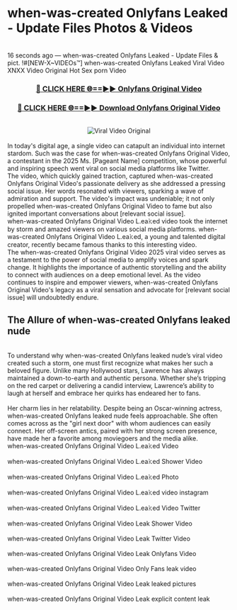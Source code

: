 # when-was-created Onlyfans Leaked - Update Files Photos & Videos 
<br>
16 seconds ago — when-was-created Onlyfans Leaked - Update Files & pict. !#[NEW-X~VIDEOs™] when-was-created Onlyfans Leaked Viral Video XNXX Video Original Hot Sex porn Video
<br>
<div align="center">
<h3><a href="http://freeplayer.one?title=when-was-created&ref=25OR" rel="nofollow">🔴 CLICK HERE 🌐==►► Onlyfans Original Video</a></h3>
<h3><a href="http://freeplayer.one?title=when-was-created&ref=25OR" rel="nofollow">🔴 CLICK HERE 🌐==►► Download Onlyfans Original Video</a></h3>
<br>
<a href="http://freeplayer.one?title=when-was-created&ref=25OR" rel="nofollow" data-target="animated-image.originalLink"><img src="https://i.ibb.co.com/xMMVF88/686577567.gif" alt="Viral Video Original" style="max-width: 100%; display: inline-block;" data-target="animated-image.originalImage"></a>
</div>
<br>
In today's digital age, a single video can catapult an individual into internet stardom. Such was the case for when-was-created Onlyfans Original Video, a contestant in the 2025 Ms. [Pageant Name] competition, whose powerful and inspiring speech went viral on social media platforms like Twitter.
<br>
The video, which quickly gained traction, captured when-was-created Onlyfans Original Video's passionate delivery as she addressed a pressing social issue. Her words resonated with viewers, sparking a wave of admiration and support. The video's impact was undeniable; it not only propelled when-was-created Onlyfans Original Video to fame but also ignited important conversations about [relevant social issue].
<br>
when-was-created Onlyfans Original Video L.ea𝚔ed video took the internet by storm and amazed viewers on various social media platforms. when-was-created Onlyfans Original Video L.ea𝚔ed, a young and talented digital creator, recently became famous thanks to this interesting video.
<br>
The when-was-created Onlyfans Original Video 2025 viral video serves as a testament to the power of social media to amplify voices and spark change. It highlights the importance of authentic storytelling and the ability to connect with audiences on a deep emotional level. As the video continues to inspire and empower viewers, when-was-created Onlyfans Original Video's legacy as a viral sensation and advocate for [relevant social issue] will undoubtedly endure.
<br>
<h2>The Allure of when-was-created Onlyfans leaked nude</h2>
<br>
To understand why when-was-created Onlyfans leaked nude’s viral video created such a storm, one must first recognize what makes her such a beloved figure. Unlike many Hollywood stars, Lawrence has always maintained a down-to-earth and authentic persona. Whether she’s tripping on the red carpet or delivering a candid interview, Lawrence’s ability to laugh at herself and embrace her quirks has endeared her to fans.
<br><br>
Her charm lies in her relatability. Despite being an Oscar-winning actress, when-was-created Onlyfans leaked nude feels approachable. She often comes across as the "girl next door" with whom audiences can easily connect. Her off-screen antics, paired with her strong screen presence, have made her a favorite among moviegoers and the media alike.
<br>
when-was-created Onlyfans Original Video L.ea𝚔ed Video
<br><br>
when-was-created Onlyfans Original Video L.ea𝚔ed Shower Video
<br><br>
when-was-created Onlyfans Original Video L.ea𝚔ed Photo
<br><br>
when-was-created Onlyfans Original Video L.ea𝚔ed video instagram
<br><br>
when-was-created Onlyfans Original Video L.ea𝚔ed Video Twitter
<br><br>
when-was-created Onlyfans Original Video Leak Shower Video
<br><br>
when-was-created Onlyfans Original Video Leak Twitter Video
<br><br>
when-was-created Onlyfans Original Video Leak Onlyfans Video
<br><br>
when-was-created Onlyfans Original Video Only Fans leak video
<br><br>
when-was-created Onlyfans Original Video Leak leaked pictures
<br><br>
when-was-created Onlyfans Original Video Leak explicit content leak
